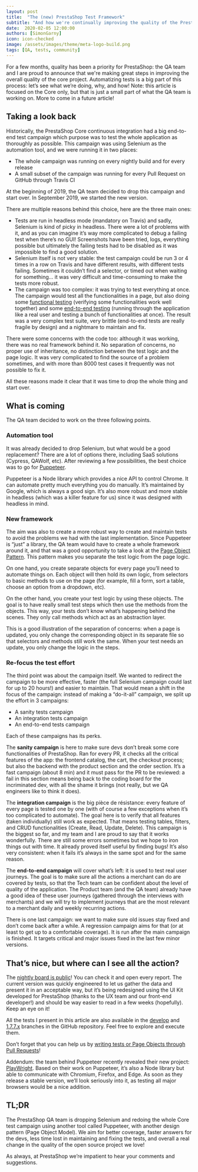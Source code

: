 ```yaml
---
layout: post
title:  "The (new) PrestaShop Test Framework"
subtitle: "And how we're continually improving the quality of the PrestaShop project"
date:  2020-02-05 12:00:00
authors: [SimonGarny]
icon: icon-checked
image: /assets/images/theme/meta-logo-build.png
tags: [QA, tests, community]
---
```


For a few months, quality has been a priority for PrestaShop: the QA team and I are proud to announce that we're making great steps in improving the overall quality of the core project. Automatizing tests is a big part of this process: let’s see what we’re doing, why, and how!
Note: this article is focused on the Core only, but that is just a small part of what the QA team is working on. More to come in a future article!


## Taking a look back

Historically, the PrestaShop Core continuous integration had a big end-to-end test campaign which purpose was to test the whole application as thoroughly as possible. This campaign was using Selenium as the automation tool, and we were running it in two places:

- The whole campaign was running on every nightly build and for every release
- A small subset of the campaign was running for every Pull Request on GitHub through Travis CI

At the beginning of 2019, the QA team decided to drop this campaign and start over. In September 2019, we started the new version.

There are multiple reasons behind this choice, here are the three main ones:

- Tests are run in headless mode (mandatory on Travis) and sadly, Selenium is kind of picky in headless. There were a lot of problems with it, and as you can imagine it’s way more complicated to debug a failing test when there’s no GUI! Screenshots have been tried, logs, everything possible but ultimately the failing tests had to be disabled as it was impossible to find a good solution.
- Selenium itself is not very stable: the test campaign could be run 3 or 4 times in a row on Travis and have different results, with different tests failing. Sometimes it couldn’t find a selector, or timed out when waiting for something… it was very difficult and time-consuming to make the tests more robust.
- The campaign was too complex: it was trying to test everything at once. The campaign would test all the functionalities in a page, but also doing some [functional testing](https://devdocs.prestashop.com/1.7/testing/how-to-create-your-own-web-acceptance-tests/#functional-tests) (verifying some functionalities work well together) and some [end-to-end testing](https://devdocs.prestashop.com/1.7/testing/how-to-create-your-own-web-acceptance-tests/#end-to-end-tests-soon) (running through the application like a real user and testing a bunch of functionalities at once). The result was a very complex test suite, very brittle (end-to-end tests are really fragile by design) and a nightmare to maintain and fix.

There were some concerns with the code too: although it was working, there was no real framework behind it. No separation of concerns, no proper use of inheritance, no distinction between the test logic and the page logic. It was very complicated to find the source of a problem sometimes, and with more than 8000 test cases it frequently was not possible to fix it.

All these reasons made it clear that it was time to drop the whole thing and start over.


## What is coming

The QA team decided to work on the three following points.

### Automation tool

It was already decided to drop Selenium, but what would be a good replacement? There are a lot of options there, including SaaS solutions (Cypress, QAWolf, etc). After reviewing a few possibilities, the best choice was to go for [Puppeteer](https://github.com/puppeteer/puppeteer).

Puppeteer is a Node library which provides a nice API to control Chrome. It can automate pretty much everything you do manually. It’s maintained by Google, which is always a good sign.
It’s also more robust and more stable in headless (which was a killer feature for us) since it was designed with headless in mind.


### New framework

The aim was also to create a more robust way to create and maintain tests to avoid the problems we had with the last implementation. Since Puppeteer is “just” a library, the QA team would have to create a whole framework around it, and that was a good opportunity to take a look at the [Page Object Pattern](https://martinfowler.com/bliki/PageObject.html). This pattern makes you separate the test logic from the page logic.

On one hand, you create separate objects for every page you’ll need to automate things on. Each object will then hold its own logic, from selectors to basic methods to use on the page (for example, fill a form, sort a table, choose an option from a dropdown, etc).

On the other hand, you create your test logic by using these objects. The goal is to have really small test steps which then use the methods from the objects. This way, your tests don’t know what’s happening behind the scenes. They only call methods which act as an abstraction layer.

This is a good illustration of the separation of concerns: when a page is updated, you only change the corresponding object in its separate file so that selectors and methods still work the same. When your test needs an update, you only change the logic in the steps.


### Re-focus the test effort

The third point was about the campaign itself. We wanted to redirect the campaign to be more effective, faster (the full Selenium campaign could last for up to 20 hours!) and easier to maintain. That would mean a shift in the focus of the campaign: instead of making a “do-it-all” campaign, we split up the effort in 3 campaigns: 

- A sanity tests campaign
- An integration tests campaign
- An end-to-end tests campaign

Each of these campaigns has its perks.

The **sanity campaign** is here to make sure devs don’t break some core functionalities of PrestaShop. Ran for every PR, it checks all the critical features of the app: the frontend catalog, the cart, the checkout process; but also the backend with the product section and the order section. It’s a fast campaign (about 8 min) and it must pass for the PR to be reviewed: a fail in this section means being back to the coding board for the incriminated dev, with all the shame it brings (not really, but we QA engineers like to think it does).

The **integration campaign** is the big pièce de résistance: every feature of every page is tested one by one (with of course a few exceptions when it’s too complicated to automate). The goal here is to verify that all features (taken individually) still work as expected. That means testing tables, filters, and CRUD functionalities (Create, Read, Update, Delete).
This campaign is the biggest so far, and my team and I are proud to say that it works wonderfully. There are still some errors sometimes but we hope to iron things out with time. It already proved itself useful by finding bugs! It’s also very consistent: when it fails it’s always in the same spot and for the same reason.

The **end-to-end campaign** will cover what’s left: it is used to test real user journeys. The goal is to make sure all the actions a merchant can do are covered by tests, so that the Tech team can be confident about the level of quality of the application. The Product team (and the QA team) already have a good idea of these user journeys (gathered through the interviews with merchants) and we will try to implement journeys that are the most relevant to a merchant daily and weekly recurring actions.

There is one last campaign: we want to make sure old issues stay fixed and don’t come back after a while. A regression campaign aims for that (or at least to get up to a comfortable coverage). It is run after the main campaign is finished. It targets critical and major issues fixed in the last few minor versions.


## That’s nice, but where can I see all the action?

The [nightly board is public](https://nightly.prestashop.com/)! You can check it and open every report. The current version was quickly engineered to let us gather the data and present it in an acceptable way, but it’s being redesigned using the UI Kit developed for PrestaShop (thanks to the UX team and our front-end developer!) and should be way easier to read in a few weeks (hopefully). Keep an eye on it!

All the tests I present in this article are also available in the [develop](https://github.com/PrestaShop/PrestaShop/tree/develop/tests/puppeteer) and [1.7.7.x](https://github.com/PrestaShop/PrestaShop/tree/1.7.7.x/tests/puppeteer) branches in the GitHub repository. Feel free to explore and execute them.

Don’t forget that you can help us by [writing tests or Page Objects through Pull Requests](https://devdocs.prestashop.com/1.7/testing/how-to-create-your-own-web-acceptance-tests/#creating-a-web-acceptance-test)!

Addendum: the team behind Puppeteer recently revealed their new project: [PlayWright](https://github.com/microsoft/playwright). Based on their work on Puppeteer, it’s also a Node library but able to communicate with Chromium, Firefox, and Edge. As soon as they release a stable version, we’ll look seriously into it, as testing all major browsers would be a nice addition.


## TL;DR

The PrestaShop QA team is dropping Selenium and redoing the whole Core test campaign using another tool called Puppeteer, with another design pattern (Page Object Model).
We aim for better coverage, faster answers for the devs, less time lost in maintaining and fixing the tests, and overall a real change in the quality of the open source project we love!

As always, at PrestaShop we’re impatient to hear your comments and suggestions.
